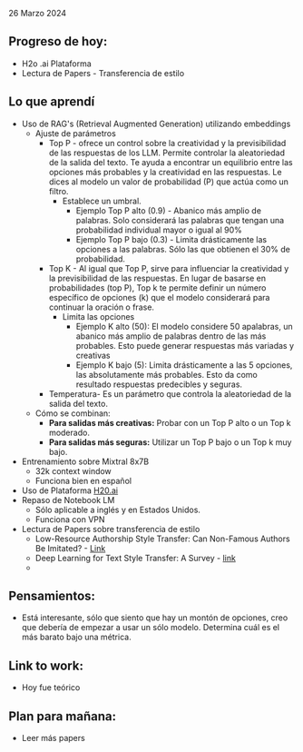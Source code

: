 26 Marzo 2024

## Progreso de hoy:
- H2o .ai Plataforma 
- Lectura de Papers - Transferencia de estilo 
## Lo que aprendí 
- Uso de RAG's (Retrieval Augmented Generation) utilizando embeddings
	- Ajuste de parámetros 
		- Top P - ofrece un control sobre la creatividad y la previsibilidad de las respuestas de los LLM. Permite controlar la aleatoriedad de la salida del texto. Te ayuda a encontrar un equilibrio entre las opciones más probables y la creatividad en las respuestas. Le dices al modelo un valor de probabilidad (P) que actúa como un filtro.
			- Establece un umbral.
				- Ejemplo Top P alto (0.9) - Abanico más amplio de palabras. Solo considerará las palabras que tengan una probabilidad individual mayor o igual al 90%
				- Ejemplo Top P bajo (0.3) - Limita drásticamente las opciones a las palabras. Sólo las que obtienen el 30% de probabilidad.
		- Top K - Al igual que Top P, sirve para influenciar la creatividad y la previsibilidad de las respuestas. En lugar de basarse en probabilidades (top P), Top k te permite definir un número específico de opciones (k) que el modelo considerará para continuar la oración o frase.
			- Limita las opciones
				- Ejemplo K alto (50):  El modelo considere 50 apalabras, un abanico más amplio de palabras dentro de las más probables. Esto puede generar respuestas más variadas y creativas
				- Ejemplo K bajo (5): Limita drásticamente a las 5 opciones, las absolutamente más probables. Esto da como resultado respuestas predecibles y seguras. 
		- Temperatura-  Es un parámetro que controla la aleatoriedad de la salida del texto.
	- Cómo se combinan: 
		- **Para salidas más creativas:** Probar con un Top P alto o un Top k moderado.
		- **Para salidas más seguras:** Utilizar un Top P bajo o un Top k muy bajo.
- Entrenamiento sobre Mixtral 8x7B 
	- 32k context window
	- Funciona bien en español 
- Uso de Plataforma [H20.ai ](https://h2o.ai/)
- Repaso de Notebook LM 
	- Sólo aplicable a inglés y en Estados Unidos. 
	- Funciona con VPN
- Lectura de Papers sobre transferencia de estilo 
	- Low-Resource Authorship Style Transfer: Can Non-Famous Authors Be Imitated? - [Link](https://arxiv.org/pdf/2212.08986.pdf)
	- Deep Learning for Text Style Transfer: A Survey - [link](https://aclanthology.org/2022.cl-1.6.pdf)
	- 

## **Pensamientos**:
- Está interesante, sólo que siento que hay un montón de opciones, creo que debería de empezar a usar un sólo modelo. Determina cuál es el más barato bajo una métrica. 
## Link to work: 
- Hoy fue teórico
## Plan para mañana: 
- Leer más papers

